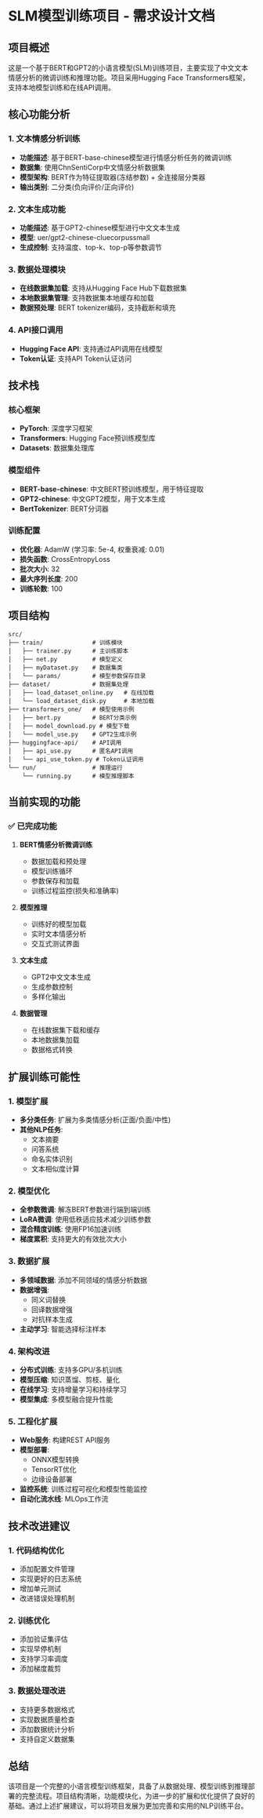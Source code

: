 # SLM模型训练项目 - 需求设计文档

## 项目概述

这是一个基于BERT和GPT2的小语言模型(SLM)训练项目，主要实现了中文文本情感分析的微调训练和推理功能。项目采用Hugging Face Transformers框架，支持本地模型训练和在线API调用。

## 核心功能分析

### 1. 文本情感分析训练
- **功能描述**: 基于BERT-base-chinese模型进行情感分析任务的微调训练
- **数据集**: 使用ChnSentiCorp中文情感分析数据集
- **模型架构**: BERT作为特征提取器(冻结参数) + 全连接层分类器
- **输出类别**: 二分类(负向评价/正向评价)

### 2. 文本生成功能
- **功能描述**: 基于GPT2-chinese模型进行中文文本生成
- **模型**: uer/gpt2-chinese-cluecorpussmall
- **生成控制**: 支持温度、top-k、top-p等参数调节

### 3. 数据处理模块
- **在线数据集加载**: 支持从Hugging Face Hub下载数据集
- **本地数据集管理**: 支持数据集本地缓存和加载
- **数据预处理**: BERT tokenizer编码，支持截断和填充

### 4. API接口调用
- **Hugging Face API**: 支持通过API调用在线模型
- **Token认证**: 支持API Token认证访问

## 技术栈

### 核心框架
- **PyTorch**: 深度学习框架
- **Transformers**: Hugging Face预训练模型库
- **Datasets**: 数据集处理库

### 模型组件
- **BERT-base-chinese**: 中文BERT预训练模型，用于特征提取
- **GPT2-chinese**: 中文GPT2模型，用于文本生成
- **BertTokenizer**: BERT分词器

### 训练配置
- **优化器**: AdamW (学习率: 5e-4, 权重衰减: 0.01)
- **损失函数**: CrossEntropyLoss
- **批次大小**: 32
- **最大序列长度**: 200
- **训练轮数**: 100

## 项目结构

```
src/
├── train/              # 训练模块
│   ├── trainer.py      # 主训练脚本
│   ├── net.py          # 模型定义
│   ├── myDataset.py    # 数据集类
│   └── params/         # 模型参数保存目录
├── dataset/            # 数据集处理
│   ├── load_dataset_online.py   # 在线加载
│   └── load_dataset_disk.py     # 本地加载
├── transformers_one/   # 模型使用示例
│   ├── bert.py         # BERT分类示例
│   ├── model_download.py # 模型下载
│   └── model_use.py    # GPT2生成示例
├── huggingface-api/    # API调用
│   ├── api_use.py      # 匿名API调用
│   └── api_use_token.py # Token认证调用
└── run/                # 推理运行
    └── running.py      # 模型推理脚本
```

## 当前实现的功能

### ✅ 已完成功能
1. **BERT情感分析微调训练**
   - 数据加载和预处理
   - 模型训练循环
   - 参数保存和加载
   - 训练过程监控(损失和准确率)

2. **模型推理**
   - 训练好的模型加载
   - 实时文本情感分析
   - 交互式测试界面

3. **文本生成**
   - GPT2中文文本生成
   - 生成参数控制
   - 多样化输出

4. **数据管理**
   - 在线数据集下载和缓存
   - 本地数据集加载
   - 数据格式转换

## 扩展训练可能性

### 1. 模型扩展
- **多分类任务**: 扩展为多类情感分析(正面/负面/中性)
- **其他NLP任务**: 
  - 文本摘要
  - 问答系统
  - 命名实体识别
  - 文本相似度计算

### 2. 模型优化
- **全参数微调**: 解冻BERT参数进行端到端训练
- **LoRA微调**: 使用低秩适应技术减少训练参数
- **混合精度训练**: 使用FP16加速训练
- **梯度累积**: 支持更大的有效批次大小

### 3. 数据扩展
- **多领域数据**: 添加不同领域的情感分析数据
- **数据增强**: 
  - 同义词替换
  - 回译数据增强
  - 对抗样本生成
- **主动学习**: 智能选择标注样本

### 4. 架构改进
- **分布式训练**: 支持多GPU/多机训练
- **模型压缩**: 知识蒸馏、剪枝、量化
- **在线学习**: 支持增量学习和持续学习
- **模型集成**: 多模型融合提升性能

### 5. 工程化扩展
- **Web服务**: 构建REST API服务
- **模型部署**: 
  - ONNX模型转换
  - TensorRT优化
  - 边缘设备部署
- **监控系统**: 训练过程可视化和模型性能监控
- **自动化流水线**: MLOps工作流

## 技术改进建议

### 1. 代码结构优化
- 添加配置文件管理
- 实现更好的日志系统
- 增加单元测试
- 改进错误处理机制

### 2. 训练优化
- 添加验证集评估
- 实现早停机制
- 支持学习率调度
- 添加梯度裁剪

### 3. 数据处理改进
- 支持更多数据格式
- 实现数据质量检查
- 添加数据统计分析
- 支持自定义数据集

## 总结

该项目是一个完整的小语言模型训练框架，具备了从数据处理、模型训练到推理部署的完整流程。项目结构清晰，功能模块化，为进一步的扩展和优化提供了良好的基础。通过上述扩展建议，可以将项目发展为更加完善和实用的NLP训练平台。
